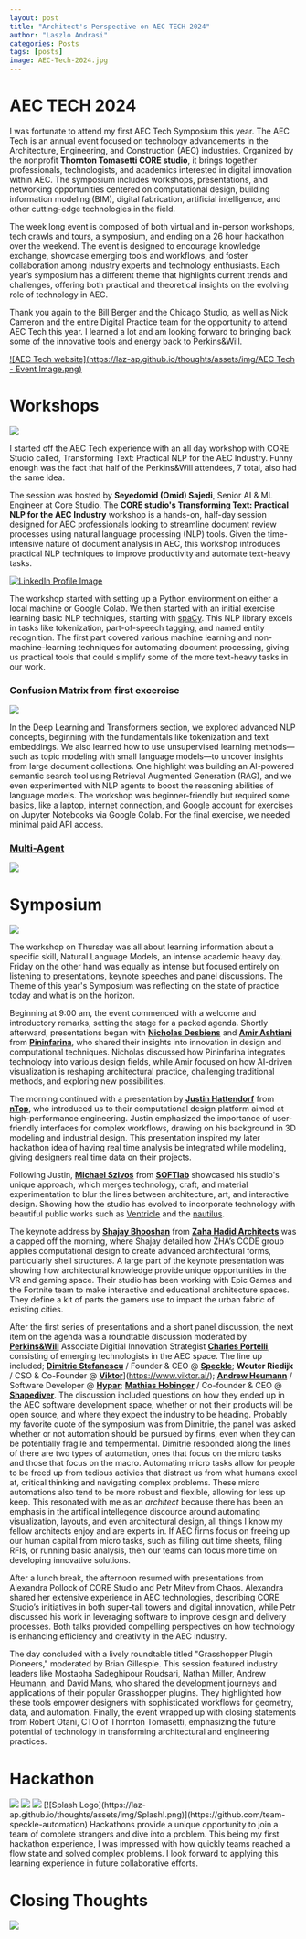 ```yaml
---
layout: post
title: "Architect's Perspective on AEC TECH 2024"
author: "Laszlo Andrasi"
categories: Posts
tags: [posts]
image: AEC-Tech-2024.jpg
---
```


# AEC TECH 2024

I was fortunate to attend my first AEC Tech Symposium this year. The AEC Tech is an annual event focused on technology advancements in the Architecture, Engineering, and Construction (AEC) industries. Organized by the nonprofit **Thornton Tomasetti CORE studio**, it brings together professionals, technologists, and academics interested in digital innovation within AEC. The symposium includes workshops, presentations, and networking opportunities centered on computational design, building information modeling (BIM), digital fabrication, artificial intelligence, and other cutting-edge technologies in the field. 

The week long event is composed of both virtual and in-person workshops, tech crawls and tours, a symposium, and ending on a 26 hour hackathon over the weekend. The event is designed to encourage knowledge exchange, showcase emerging tools and workflows, and foster collaboration among industry experts and technology enthusiasts. Each year’s symposium has a different theme that highlights current trends and challenges, offering both practical and theoretical insights on the evolving role of technology in AEC.

Thank you again to the Bill Berger and the Chicago Studio, as well as Nick Cameron and the entire Digital Practice team for the opportunity to attend AEC Tech this year. I learned a lot and am looking forward to bringing back some of the innovative tools and energy back to Perkins&Will.

[![AEC Tech website](https://laz-ap.github.io/thoughts/assets/img/AEC Tech - Event Image.png)](https://www.aectech.us/)

# Workshops

<img src="https://laz-ap.github.io/thoughts/assets/img/In person workshop.png">

I started off the AEC Tech experience with an all day workshop with CORE Studio called, Transforming Text: Practical NLP for the AEC Industry. Funny enough was the fact that half of the Perkins&Will attendees, 7 total, also had the same idea. 

The session was hosted by **Seyedomid (Omid) Sajedi**, Senior AI & ML Engineer at Core Studio. The **CORE studio's Transforming Text: Practical NLP for the AEC Industry** workshop is a hands-on, half-day session designed for AEC professionals looking to streamline document review processes using natural language processing (NLP) tools. Given the time-intensive nature of document analysis in AEC, this workshop introduces practical NLP techniques to improve productivity and automate text-heavy tasks.

[![LinkedIn Profile Image](https://laz-ap.github.io/thoughts/assets/img/Omid+Sajedi.jpg)](https://www.linkedin.com/in/seyedomid-sajedi-263b703a/)


The workshop started with setting up a Python environment on either a local machine or Google Colab. We then started with an initial exercise learning basic NLP techniques, starting with [spaCy](https://spacy.io/). This NLP library excels in tasks like tokenization, part-of-speech tagging, and named entity recognition. The first part covered various machine learning and non-machine-learning techniques for automating document processing, giving us practical tools that could simplify some of the more text-heavy tasks in our work.

### Confusion Matrix from first excercise 

<img src="https://laz-ap.github.io/thoughts/assets/img/Confusion Matrix.png">

In the Deep Learning and Transformers section, we explored advanced NLP concepts, beginning with the fundamentals like tokenization and text embeddings. We also learned how to use unsupervised learning methods—such as topic modeling with small language models—to uncover insights from large document collections. One highlight was building an AI-powered semantic search tool using Retrieval Augmented Generation (RAG), and we even experimented with NLP agents to boost the reasoning abilities of language models. The workshop was beginner-friendly but required some basics, like a laptop, internet connection, and Google account for exercises on Jupyter Notebooks via Google Colab. For the final exercise, we needed minimal paid API access. 

### [Multi-Agent](https://microsoft.github.io/autogen/0.2/docs/Use-Cases/agent_chat/)

<img src="https://laz-ap.github.io/thoughts/assets/img/multi-agent-workflow.png">


# Symposium

<img src="https://laz-ap.github.io/thoughts/assets/img/Symposium.png">

The workshop on Thursday was all about learning information about a specific skill, Natural Language Models, an intense academic heavy day. Friday on the other hand was equally as intense but focused entirely on listening to presentations, keynote speeches and panel discussions. The Theme of this year's Symposium was reflecting on the state of practice today and what is on the horizon.

Beginning at 9:00 am, the event commenced with a welcome and introductory remarks, setting the stage for a packed agenda. Shortly afterward, presentations began with [**Nicholas Desbiens**](https://www.linkedin.com/in/nicholasdesbiens/) and [**Amir Ashtiani**](https://www.linkedin.com/in/amir-ashtiani-7b705b33/) from [**Pininfarina**](https://pininfarina.it/), who shared their insights into innovation in design and computational techniques. Nicholas discussed how Pininfarina integrates technology into various design fields, while Amir focused on how AI-driven visualization is reshaping architectural practice, challenging traditional methods, and exploring new possibilities.

The morning continued with a presentation by [**Justin Hattendorf**](https://www.linkedin.com/in/jhattendorf/) from [**nTop**](https://www.ntop.com/), who introduced us to their computational design platform aimed at high-performance engineering. Justin emphasized the importance of user-friendly interfaces for complex workflows, drawing on his background in 3D modeling and industrial design. This presentation inspired my later hackathon idea of having real time analysis be integrated while modeling, giving designers real time data on their projects.

Following Justin, [**Michael Szivos**](https://www.linkedin.com/in/michael-szivos-bbb39322/) from [**SOFTlab**](https://soft-lab.com/) showcased his studio's unique approach, which merges technology, craft, and material experimentation to blur the lines between architecture, art, and interactive design. Showing how the studio has evolved to incorporate technology with beautiful public works such as [Ventricle](https://soft-lab.com/project/ventricle/) and the [nautilus](https://soft-lab.com/project/nautilus/). 

The keynote address by [**Shajay Bhooshan**](https://www.linkedin.com/in/shajaybhooshan/) from [**Zaha Hadid Architects**](https://www.zaha-hadid.com/) was a capped off the morning, where Shajay detailed how ZHA’s CODE group applies computational design to create advanced architectural forms, particularly shell structures. A large part of the keynote presentation was showing how architectural knowledge provide unique opportunities in the VR and gaming space. Their studio has been working with Epic Games and the Fortnite team to make interactive and educational architecture spaces. They define a kit of parts the gamers use to impact the urban fabric of existing cities.

After the first series of presentations and a short panel discussion, the next item on the agenda was a roundtable discussion moderated by [**Perkins&Will**](https://perkinswill.com/) Associate Digitial Innovation Strategist [**Charles Portelli**](https://www.linkedin.com/in/charlieportelli/), consisting of emerging technologists in the AEC space. The line up included; [**Dimitrie Stefanescu**](https://www.linkedin.com/in/dimitrie/) / Founder & CEO @ [**Speckle**](https://speckle.systems/); **Wouter Riedijk** / CSO & Co-Founder @ [**Viktor**]([https://speckle.systems/)](https://www.viktor.ai/); [**Andrew Heumann**](https://www.linkedin.com/in/andrew-heumann-13751414/) / Software Developer @ [**Hypar**](https://hypar.io/); [**Mathias Hobinger**](https://www.linkedin.com/in/mathiashoebinger/) / Co-founder & CEO @ [**Shapediver**](https://www.shapediver.com/). The discussion included questions on how they ended up in the AEC software development space, whether or not their products will be open source, and where they expect the industry to be heading. Probably my favorite quote of the symposium was from Dimitrie, the panel was asked whether or not automation should be pursued by firms, even when they can be potentially fragile and tempermental. Dimitrie responded along the lines of there are two types of automation, ones that focus on the micro tasks and those that focus on the macro. Automating micro tasks allow for people to be freed up from tedious activies that distract us from what humans excel at, critical thinking and navigating complex problems. These micro automations also tend to be more robust and flexible, allowing for less up keep. This resonated with me as an *architect* because there has been an emphasis in the artifical intellegence discource around automating visualization, layouts, and even architectural design, all things I know my fellow architects enjoy and are experts in. If AEC firms focus on freeing up our human capital from micro tasks, such as filling out time sheets, filing RFIs, or running basic analysis, then our teams can focus more time on developing innovative solutions.

After a lunch break, the afternoon resumed with presentations from Alexandra Pollock of CORE Studio and Petr Mitev from Chaos. Alexandra shared her extensive experience in AEC technologies, describing CORE Studio’s initiatives in both super-tall towers and digital innovation, while Petr discussed his work in leveraging software to improve design and delivery processes. Both talks provided compelling perspectives on how technology is enhancing efficiency and creativity in the AEC industry.

The day concluded with a lively roundtable titled "Grasshopper Plugin Pioneers," moderated by Brian Gillespie. This session featured industry leaders like Mostapha Sadeghipour Roudsari, Nathan Miller, Andrew Heumann, and David Mans, who shared the development journeys and applications of their popular Grasshopper plugins. They highlighted how these tools empower designers with sophisticated workflows for geometry, data, and automation. Finally, the event wrapped up with closing statements from Robert Otani, CTO of Thornton Tomasetti, emphasizing the future potential of technology in transforming architectural and engineering practices.


# Hackathon

<img src="https://laz-ap.github.io/thoughts/assets/img/hackathon.png">
<img src="https://laz-ap.github.io/thoughts/assets/img/Hackathon Pano.jpg">
<img src="https://laz-ap.github.io/thoughts/assets/img/Splash_Hackathon.jpg">
[![Splash Logo](https://laz-ap.github.io/thoughts/assets/img/Splash!.png)](https://github.com/team-speckle-automation)
Hackathons provide a unique opportunity to join a team of complete strangers and dive into a problem. This being my first hackathon experience, I was impressed with how quickly teams reached a flow state and solved complex problems. I look forward to applying this learning experience in future collaborative efforts.

# Closing Thoughts

<img src="https://laz-ap.github.io/thoughts/assets/img/PW_AEC Symposium.jpg">
